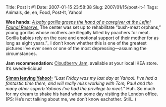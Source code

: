 Title: Post It #1
Date: 2007-01-15 23:58:38
Slug: 2007/01/15/post-it-1
Tags: Animals, de, en, Food, Post-It, Yahoo!


**Wee hands:** [_A baby gorilla grasps the hand of a caregiver at the Lefini Faunal Reserve._][1] The center was set up to rehabilitate “bush-meat orphans,” young gorillas whose mothers are illegally killed by poachers for meat. Gorilla babies rely on the care and emotional support of their mother for as long as eight years.”_ I don’t know whether this is one of the greatest pictures I’ve ever seen or one of the most depressing—assuming the circumstances.

**Jam recommendation:** [Cloudberry Jam][2], available at your local IKEA store. It’s swede-licious!

[**Simon leaving Yahoo!:**][3] _“Last Friday was my last day at Yahoo!. I’ve
had a fantastic time there, and will really miss working with Tom, Paul and
the many other superb Yahoos I’ve had the privilege to meet.”_ Huh. So much
for my dream to shake his hand when some day visiting the London office. (PS:
He’s not talking about me, we don’t know eachother. Still…)

   [1]: http://lava.nationalgeographic.com/cgi-bin/pod/PhotoOfTheDay.cgi?day=07&month=12&year=06
   [2]: http://www.swedensbest.com/cloudberries.html
   [3]: http://simonwillison.net/2007/Jan/15/leaving/
